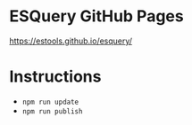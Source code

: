 ESQuery GitHub Pages
====================

https://estools.github.io/esquery/

# Instructions

* `npm run update`
* `npm run publish`
